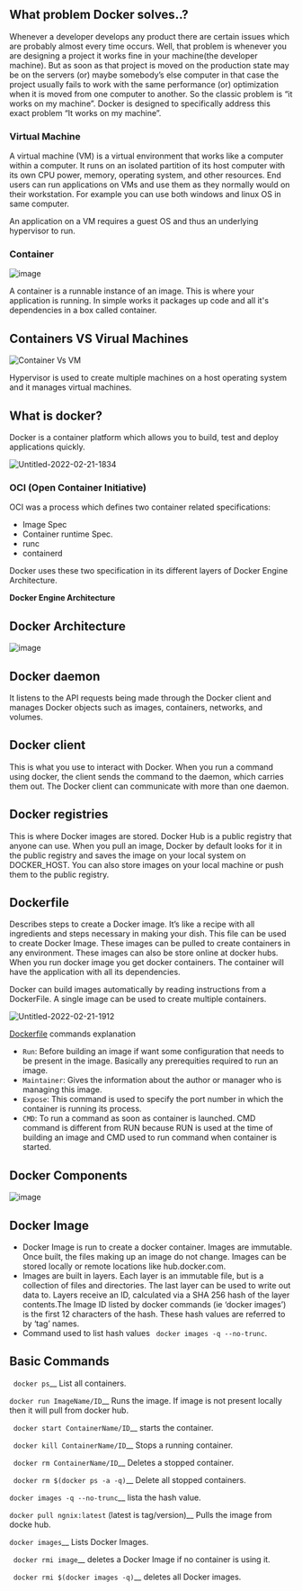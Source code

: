 ## What problem Docker solves..?

Whenever a developer develops any product there are certain issues which are probably almost every time occurs. Well, that problem is whenever you are designing a project it works fine in your machine(the developer machine). But as soon as that project is moved on the production state may be on the servers (or) maybe somebody’s else computer in that case the project usually fails to work with the same performance (or) optimization when it is moved from one computer to another. So the classic problem is “it works on my machine”. Docker is designed to specifically address this exact problem “It works on my machine”.

### Virtual Machine

A virtual machine (VM) is a virtual environment that works like a computer within a computer. It runs on an isolated partition of its host computer with its own CPU power, memory, operating system, and other resources. End users can run applications on VMs and use them as they normally would on their workstation. For example you can use both windows and linux OS in same computer.

An application on a VM requires a guest OS and thus an underlying hypervisor to run.

### Container

![image](https://encrypted-tbn0.gstatic.com/images?q=tbn:ANd9GcQtjxqboLPLA4zC43dSFej0Fx61z2u1WC0t2w&usqp=CAU)

A container is a runnable instance of an image. This is where your application is running. In simple works it packages up code and all it's dependencies in a box called container.


## Containers VS Virual Machines


![Container Vs VM](https://user-images.githubusercontent.com/75531528/154963018-417e7334-47bb-4c18-9c97-1748eb73b1d2.png)

Hypervisor is used to create multiple machines on a host operating system and it manages virtual machines.


## What is docker?

Docker is a container platform which allows you to build, test and deploy applications quickly.

![Untitled-2022-02-21-1834](https://user-images.githubusercontent.com/75531528/154963216-873514ab-5d0d-4b79-b29b-c284c4f3b1ac.png)


### OCI (Open Container Initiative)

OCI was a process which defines two container related specifications:

- Image Spec
- Container runtime Spec.
- runc
- containerd

Docker uses these two specification in its different layers of Docker Engine Architecture.

**Docker Engine Architecture**


## Docker Architecture

![image](https://dev-to-uploads.s3.amazonaws.com/i/dmgpglab3k1z23g02cr5.png)

## Docker daemon

It listens to the API requests being made through the Docker client and manages Docker objects such as images, containers, networks, and volumes.

## Docker client

This is what you use to interact with Docker. When you run a command using docker, the client sends the command to the daemon, which carries them out. The Docker client can communicate with more than one daemon.

## Docker registries

This is where Docker images are stored. Docker Hub is a public registry that anyone can use. When you pull an image, Docker by default looks for it in the public registry and saves the image on your local system on DOCKER_HOST. You can also store images on your local machine or push them to the public registry.

## Dockerfile

Describes steps to create a Docker image. It’s like a recipe with all ingredients and steps necessary in making your dish. This file can be used to create Docker Image. These images can be pulled to create containers in any environment. These images can also be store online at docker hubs. When you run docker image you get docker containers. The container will have the application with all its dependencies.

Docker can build images automatically by reading instructions from a DockerFile. A single image can be used to create multiple containers.


![Untitled-2022-02-21-1912](https://user-images.githubusercontent.com/75531528/154968456-4b3b3ce8-f6c0-4ef2-9bf9-a2c40be57fba.png)

[Dockerfile](https://github.com/cnu1812/DailyDevOps/blob/master/Docker/Dockerfile) commands explanation

- `Run`:  Before building an image if want some configuration that needs to be present in the image. Basically any prerequities required to run an image.
- `Maintainer`: Gives the information about the author or manager who is managing this image.
- `Expose`: This command is used to specify the port number in which the container is running its process.
- `CMD`:  To run a command as soon as container is launched. CMD command is different from RUN because RUN is used at the time of building an image and CMD used to run command when container is started.

## Docker Components

![image](https://dev-to-uploads.s3.amazonaws.com/i/o2dmqkdzcscl4atbhoj3.png)

## Docker Image

- Docker Image is run to create a docker container. Images are immutable. Once built, the files making up an image do not change. Images can be stored locally or remote locations like hub.docker.com.
- Images are built in layers. Each layer is an immutable file, but is a collection of files and directories. The last layer can be used to write out data to. Layers receive an ID, calculated via a SHA 256 hash of the layer contents.The Image ID listed by docker commands (ie ‘docker images’) is the first 12 characters of the hash. These hash values are referred to by ‘tag’ names.
- Command used to list hash values ` docker images -q --no-trunc`.

## Basic Commands

` docker ps`__ List all containers.

` docker run ImageName/ID `__ Runs the image. If image is not present locally then it will pull from docker hub.

` docker start ContainerName/ID`__ starts the container.

` docker kill ContainerName/ID`__ Stops a running container.

` docker rm ContainerName/ID`__ Deletes a stopped container.

` docker rm $(docker ps -a -q)`__ Delete all stopped containers.

`docker images -q --no-trunc`__ lista the hash value.

` docker pull ngnix:latest ` (latest is tag/version)__ Pulls the image from docke hub.

` docker images `__ Lists Docker Images.

` docker rmi image`__ deletes a Docker Image if no container is using it.

` docker rmi $(docker images -q)`__ deletes all Docker images.






